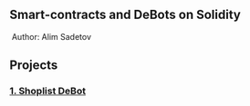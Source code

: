## Smart-contracts and DeBots on Solidity
​
Author: Alim Sadetov
​

## Projects

### [1. Shoplist DeBot](./shoplist)
